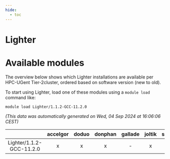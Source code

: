 ```yaml
---
hide:
  - toc
---
```


Lighter
=======

# Available modules


The overview below shows which Lighter installations are available per HPC-UGent Tier-2cluster, ordered based on software version (new to old).

To start using Lighter, load one of these modules using a `module load` command like:

```shell
module load Lighter/1.1.2-GCC-11.2.0
```

*(This data was automatically generated on Wed, 04 Sep 2024 at 16:06:06 CEST)*  

| |accelgor|doduo|donphan|gallade|joltik|shinx|skitty|
| :---: | :---: | :---: | :---: | :---: | :---: | :---: | :---: |
|Lighter/1.1.2-GCC-11.2.0|x|x|x|-|x|-|x|
